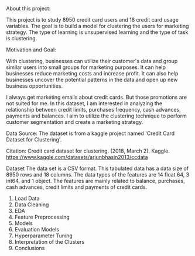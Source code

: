 About this project:

This project is to study 8950 credit card users and 18 credit card usage variables. The goal is to build a model for clustering the users for marketing strategy. The type of learning is unsupervised learning and the type of task is clustering.


Motivation and Goal:

With clustering, businesses can utilize their customer's data and group similar users into small groups for marketing purposes. It can help businesses reduce marketing costs and increase profit. It can also help businesses uncover the potential patterns in the data and open up new business opportunities.

I always get marketing emails about credit cards. But those promotions are not suited for me. In this dataset, I am interested in analyzing the relationship between credit limits, purchases frequency, cash advances, payments and balances. I aim to utilize the clustering technique to perform customer segmentation and create a marketing strategy.



Data Source:
The dataset is from a kaggle project named 'Credit Card Dataset for Clustering'.

Citation:
Credit card dataset for clustering. (2018, March 2). Kaggle. https://www.kaggle.com/datasets/arjunbhasin2013/ccdata

Dataset
The data set is a CSV format. This tabulated data has a data size of 8950 rows and 18 columns.  The data types of the features are 14 float 64, 3 int64, and 1 object.  The features are mainly related to balance, purchases, cash advances, credit limits and payments of credit cards.


1. Load Data
2. Data Cleaning
3. EDA
4. Feature Preprocessing
5. Models
6. Evaluation Models
7. Hyperparameter Tuning
8. Interpretation of the Clusters
9. Conclusions
